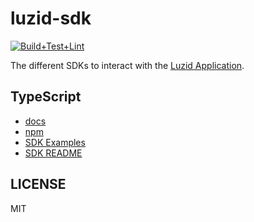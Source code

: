 # luzid-sdk

[![Build+Test+Lint](https://github.com/luzid-app/luzid-sdk/actions/workflows/build-test-lint.yml/badge.svg)](https://github.com/luzid-app/luzid-sdk/actions/workflows/build-test-lint.yml)

The different SDKs to interact with the [Luzid Application](https://luzid.app).

## TypeScript

- [docs](https://luzid.app/luzid-sdk/docs/ts/classes/_luzid_sdk.luzid_sdk.LuzidSdk.html)
- [npm](https://www.npmjs.com/package/@luzid/sdk)
- [SDK Examples](ts/examples/README.md)
- [SDK README](ts/packages/luzid-sdk/README.md)

## LICENSE

MIT
